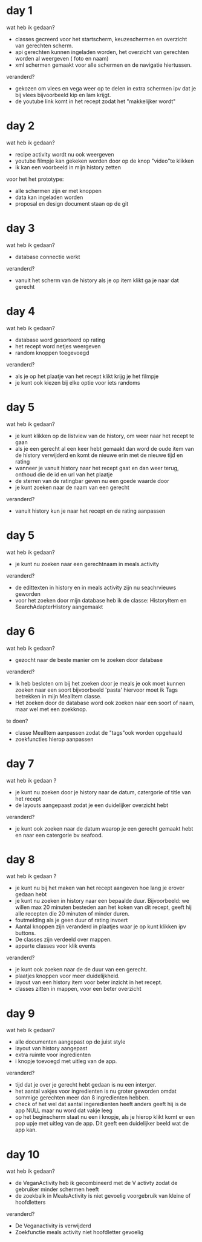 # day 1

wat heb ik gedaan?
- classes gecreerd voor het startscherm, keuzeschermen en overzicht van gerechten scherm.
- api gerechten kunnen ingeladen worden, het overzicht van gerechten worden al weergeven ( foto en naam)
- xml schermen gemaakt voor alle schermen en de navigatie hiertussen. 

veranderd?
- gekozen om vlees en vega weer op te delen in extra schermen ipv dat je bij vlees bijvoorbeeld kip en lam krijgt. 
- de youtube link komt in het recept zodat het "makkelijker wordt"

# day 2

wat heb ik gedaan?
 - recipe activity wordt nu ook weergeven
 - youtube filmpje kan gekeken worden door op de knop "video"te klikken 
 - ik kan een voorbeeld in mijn history zetten
 
 voor het het prototype:
 - alle schermen zijn er met knoppen
 - data kan ingeladen worden
 - proposal en design document staan op de git
 
# day 3
wat heb ik gedaan?
- database connectie werkt

veranderd?
 - vanuit het scherm van de history als je op item klikt ga je naar dat gerecht

# day 4
wat heb ik gedaan?
- database word gesorteerd op rating 
- het recept word netjes weergeven
- random knoppen toegevoegd

veranderd?
 - als je op het plaatje van het recept klikt krijg je het filmpje
 - je kunt ook kiezen bij elke optie voor iets randoms
 
 # day 5 
 
wat heb ik gedaan? 
 - je kunt klikken op de listview van de history, om weer naar het recept te gaan
 - als je een gerecht al een keer hebt gemaakt dan word de oude item van de history verwijderd en komt de nieuwe erin met de nieuwe tijd en rating
 - wanneer je vanuit history naar het recept gaat en dan weer terug, onthoud die de id en url van het plaatje
 - de sterren van de ratingbar geven nu een goede waarde door
 - je kunt zoeken naar de naam van een gerecht
 
 veranderd?
 - vanuit history kun je naar het recept en de rating aanpassen
 
  # day 5 
wat heb ik gedaan? 
 - je kunt nu zoeken naar een gerechtnaam in meals.activity
 
 veranderd?
 - de edittexten in history en in meals activity zijn nu seachrvieuws geworden
 - voor het zoeken door mijn database heb ik de classe: HistoryItem en SearchAdapterHistory aangemaakt
 
  
  # day 6
wat heb ik gedaan? 
 -  gezocht naar de beste manier om te zoeken door database
 
 veranderd?
 - Ik heb besloten om bij het zoeken door je meals je ook moet kunnen zoeken naar een soort bijvoorbeeld 'pasta' hiervoor moet ik Tags betrekken in mijn MealItem classe.
 - Het zoeken door de database word ook zoeken naar een soort of naam, maar wel met een zoekknop.  
 
 te doen?
  - classe MealItem aanpassen zodat de "tags"ook worden opgehaald
  - zoekfuncties hierop aanpassen
  
  # day 7
  wat heb ik gedaan ? 
  -  je kunt nu zoeken door je history naar de datum, catergorie of title van het recept
  - de layouts aangepaast zodat je een duidelijker overzicht hebt
  
  veranderd?
  - je kunt ook zoeken naar de datum waarop je een gerecht gemaakt hebt en naar een catergorie bv seafood. 
  
  # day 8
  wat heb ik gedaan ? 
  -  je kunt nu bij het maken van het recept aangeven hoe lang je erover gedaan hebt
  - je kunt nu zoeken in history naar een bepaalde duur. Bijvoorbeeld: we willen max 20 minuten besteden aan het koken van dit recept, geeft hij alle recepten die 20 minuten of minder duren. 
  - foutmelding als je geen duur of rating invoert 
  - Aantal knoppen zijn veranderd in plaatjes waar je op kunt klikken ipv buttons. 
  - De classes zijn verdeeld over mappen. 
  - apparte classes voor klik events
  
  veranderd?
  - je kunt ook zoeken naar de de duur van een gerecht. 
  - plaatjes knoppen voor meer duidelijkheid.
  - layout van een history item voor beter inzicht in het recept.
  - classes zitten in mappen, voor een beter overzicht
  
  # day 9 
  wat heb ik gedaan?
  - alle documenten aangepast op de juist style
  - layout van history aangepast
  - extra ruimte voor ingredienten
  - i knopje toevoegd met uitleg van de app.
  
  veranderd?
  - tijd dat je over je gerecht hebt gedaan is nu een interger. 
  - het aantal vakjes voor ingredienten is nu groter geworden omdat sommige gerechten meer dan 8 ingredienten hebben. 
  - check of het wel dat aantal ingeredienten heeft anders geeft hij is de app NULL maar nu word dat vakje leeg 
  - op het beginscherm staat nu een i knopje, als je hierop klikt komt er een pop upje met uitleg van de app. Dit geeft een duidelijker beeld wat de app kan. 
  
  # day 10 
  wat heb ik gedaan?
   - de VeganActivity heb ik gecombineerd met de V activty zodat de gebruiker minder schermen heeft
   - de zoekbalk in MealsActivity is niet gevoelig voorgebruik van kleine of hoofdletters
   
   veranderd? 
  - De Veganactivity is verwijderd 
  - Zoekfunctie meals activity niet hoofdletter gevoelig
  
 

 
